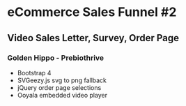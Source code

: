 # eCommerce Sales Funnel #2
## Video Sales Letter, Survey, Order Page
### Golden Hippo - Prebiothrive
* Bootstrap 4
* SVGeezy.js svg to png fallback
* jQuery order page selections
* Ooyala embedded video player
